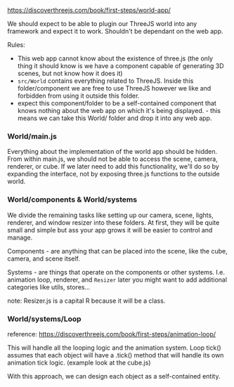 https://discoverthreejs.com/book/first-steps/world-app/

We should expect to be able to plugin our ThreeJS world into any framework and expect it to work. Shouldn't be dependant on the web app.

Rules:

- This web app cannot know about the existence of three.js (the only thing it should know is we have a component capable of generating 3D scenes, but not know how it does it)
- `src/World` contains everything related to ThreeJS. Inside this folder/component we are free to use ThreeJS however we like and forbidden from using it outside this folder.
- expect this component/folder to be a self-contained component that knows nothing about the web app on which it's being displayed. - this means we can take this World/ folder and drop it into any web app.

### World/main.js

Everything about the implementation of the world app should be hidden. From within main.js, we should not be able to access the scene, camera, renderer, or cube. If we later need to add this functionality, we'll do so by expanding the interface, not by exposing three.js functions to the outside world.

### World/components & World/systems

We divide the remaining tasks like setting up our camera, scene, lights, renderer, and window resizer into these folders. At first, they will be quite small and simple but ass your app grows it will be easier to control and manage.

Components - are anything that can be placed into the scene, like the cube, camera, and scene itself.

Systems - are things that operate on the components or other systems. I.e. animation loop, renderer, and `Resizer` later you might want to add additional categories like utils, stores...

note: Resizer.js is a capital R because it will be a class.

### World/systems/Loop

reference: https://discoverthreejs.com/book/first-steps/animation-loop/

This will handle all the looping logic and the animation system.
Loop tick() assumes that each object will have a .tick() method that will handle its own animation tick logic. (example look at the cube.js)

With this approach, we can design each object as a self-contained entity.
